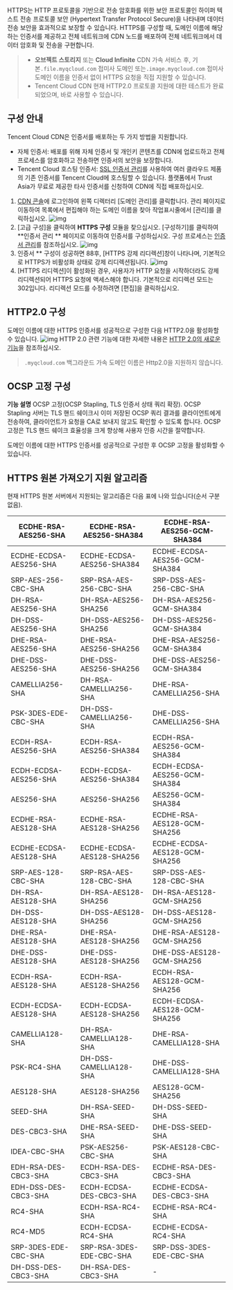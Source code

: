 HTTPS는 HTTP 프로토콜을 기반으로 전송 암호화를 위한 보안 프로토콜인 하이퍼 텍스트 전송 프로토콜 보안 (Hypertext Transfer Protocol Secure)을 나타내며 데이터 전송 보안을 효과적으로 보장할 수 있습니다. HTTPS를 구성할 때, 도메인 이름에 해당하는 인증서를 제공하고 전체 네트워크에 CDN 노드를 배포하여 전체 네트워크에서 데이터 암호화 및 전송을 구현합니다.

>- **오브젝트 스토리지** 또는 **Cloud Infinite** CDN 가속 서비스 후, 기본`.file.myqcloud.com` 접미사 도메인 또는`.image.myqcloud.com` 접미사 도메인 이름을 인증서 없이 HTTPS 요청을 직접 지원할 수 있습니다.
> - Tencent Cloud CDN 현재 HTTP2.0 프로토콜 지원에 대한 테스트가 완료되었으며, 바로 사용할 수 있습니다.

## 구성 안내
Tencent Cloud CDN은 인증서를 배포하는 두 가지 방법을 지원합니다.
- 자체 인증서: 배포를 위해 자체 인증서 및 개인키 콘텐츠를 CDN에 업로드하고 전체 프로세스를 암호화하고 전송하면 인증서의 보안을 보장합니다.
- Tencent Cloud 호스팅 인증서: [SSL 인증서 관리](https://console.cloud.tencent.com/ssl)를 사용하여 여러 클라우드 제품의 기존 인증서를 Tencent Cloud에 호스팅할 수 있습니다. 플랫폼에서 Trust Asia가 무료로 제공한 타사 인증서를 신청하여 CDN에 직접 배포하십시오.


1. [CDN 콘솔](https://console.cloud.tencent.com/cdn)에 로그인하여 왼쪽 디렉터리 [도메인 관리]를 클릭합니다. 관리 페이지로 이동하여 목록에서 편집해야 하는 도메인 이름을 찾아 작업표시줄에서 [관리]를 클릭하십시오.
![img](https://mc.qcloudimg.com/static/img/f92d2ef7e4be2b69185ab43228f025ef/1.png)
2. [고급 구성]을 클릭하여 **HTTPS 구성** 모듈을 찾으십시오. [구성하기]를 클릭하여 **인증서 관리 ** 페이지로 이동하여 인증서를 구성하십시오. 구성 프로세스는 [인증서 관리](https://intl.cloud.tencent.com/document/product/228/6303)를 참조하십시오.
![img](https://mc.qcloudimg.com/static/img/df38d5d35b266e96c99f4ab67732cfd8/2.png)
3. 인증서 ** 구성이 성공하면 88후, [HTTPS 강제 리디렉션]창이 나타나며, 기본적으로 HTTPS가 비활성화 상태로 강제 리디렉션됩니다.
![img](https://mc.qcloudimg.com/static/img/22b01df16d9b4d50397b612b60252cfa/3.png)
4. [HTTPS 리디렉션]이 활성화된 경우, 사용자가 HTTP 요청을 시작하더라도 강제 리디렉션되어 HTTPS 요청에 액세스해야 합니다. 기본적으로 리디렉션 모드는 302입니다.
리디렉션 모드를 수정하려면 [편집]을 클릭하십시오.


## HTTP2.0 구성

도메인 이름에 대한 HTTPS 인증서를 성공적으로 구성한 다음 HTTP2.0을 활성화할 수 있습니다.
![img](https://mc.qcloudimg.com/static/img/72d122326ad99bb23f1ba66690bae91c/4.png)
HTTP 2.0 관련 기능에 대한 자세한 내용은 [HTTP 2.0의 새로운 기능](https://cloud.tencent.com/community/article/541321)을 참조하십시오.

>  `.myqcloud.com` 백그라운드 가속 도메인 이름은 Http2.0을 지원하지 않습니다.

## OCSP 고정 구성
**기능 설명**
OCSP 고정(OCSP Stapling, TLS 인증서 상태 쿼리 확장). OCSP Stapling 서버는 TLS 핸드 쉐이크시 이미 저장된 OCSP 쿼리 결과를 클라이언트에게 전송하여, 클라이언트가 요청을 CA로 보내지 않고도 확인할 수 있도록 합니다. OCSP 고정은 TLS 핸드 쉐이크 효율성을 크게 향상해 사용자 인증 시간을 절약합니다.

도메인 이름에 대한 HTTPS 인증서를 성공적으로 구성한 후 OCSP 고정을 활성화할 수 있습니다.


## HTTPS 원본 가져오기 지원 알고리즘

현재 HTTPS 원본 서버에서 지원되는 알고리즘은 다음 표에 나와 있습니다(순서 구분 없음).

| ECDHE-RSA-AES256-SHA   | ECDHE-RSA-AES256-SHA384   | ECDHE-RSA-AES256-GCM-SHA384   |
| ---------------------- | ------------------------- | ----------------------------- |
| ECDHE-ECDSA-AES256-SHA | ECDHE-ECDSA-AES256-SHA384 | ECDHE-ECDSA-AES256-GCM-SHA384 |
| SRP-AES-256-CBC-SHA    | SRP-RSA-AES-256-CBC-SHA   | SRP-DSS-AES-256-CBC-SHA       |
| DH-RSA-AES256-SHA      | DH-RSA-AES256-SHA256      | DH-RSA-AES256-GCM-SHA384      |
| DH-DSS-AES256-SHA      | DH-DSS-AES256-SHA256      | DH-DSS-AES256-GCM-SHA384      |
| DHE-RSA-AES256-SHA     | DHE-RSA-AES256-SHA256     | DHE-RSA-AES256-GCM-SHA384     |
| DHE-DSS-AES256-SHA     | DHE-DSS-AES256-SHA256     | DHE-DSS-AES256-GCM-SHA384     |
| CAMELLIA256-SHA        | DH-RSA-CAMELLIA256-SHA    | DHE-RSA-CAMELLIA256-SHA       |
| PSK-3DES-EDE-CBC-SHA   | DH-DSS-CAMELLIA256-SHA    | DHE-DSS-CAMELLIA256-SHA       |
| ECDH-RSA-AES256-SHA    | ECDH-RSA-AES256-SHA384    | ECDH-RSA-AES256-GCM-SHA384    |
| ECDH-ECDSA-AES256-SHA  | ECDH-ECDSA-AES256-SHA384  | ECDH-ECDSA-AES256-GCM-SHA384  |
| AES256-SHA             | AES256-SHA256             | AES256-GCM-SHA384             |
| ECDHE-RSA-AES128-SHA   | ECDHE-RSA-AES128-SHA256   | ECDHE-RSA-AES128-GCM-SHA256   |
| ECDHE-ECDSA-AES128-SHA | ECDHE-ECDSA-AES128-SHA256 | ECDHE-ECDSA-AES128-GCM-SHA256 |
| SRP-AES-128-CBC-SHA    | SRP-RSA-AES-128-CBC-SHA   | SRP-DSS-AES-128-CBC-SHA       |
| DH-RSA-AES128-SHA      | DH-RSA-AES128-SHA256      | DH-RSA-AES128-GCM-SHA256      |
| DH-DSS-AES128-SHA      | DH-DSS-AES128-SHA256      | DH-DSS-AES128-GCM-SHA256      |
| DHE-RSA-AES128-SHA     | DHE-RSA-AES128-SHA256     | DHE-RSA-AES128-GCM-SHA256     |
| DHE-DSS-AES128-SHA     | DHE-DSS-AES128-SHA256     | DHE-DSS-AES128-GCM-SHA256     |
| ECDH-RSA-AES128-SHA    | ECDH-RSA-AES128-SHA256    | ECDH-RSA-AES128-GCM-SHA256    |
| ECDH-ECDSA-AES128-SHA  | ECDH-ECDSA-AES128-SHA256  | ECDH-ECDSA-AES128-GCM-SHA256  |
| CAMELLIA128-SHA        | DH-RSA-CAMELLIA128-SHA    | DHE-RSA-CAMELLIA128-SHA       |
| PSK-RC4-SHA            | DH-DSS-CAMELLIA128-SHA    | DHE-DSS-CAMELLIA128-SHA       |
| AES128-SHA             | AES128-SHA256             | AES128-GCM-SHA256             |
| SEED-SHA               | DH-RSA-SEED-SHA           | DH-DSS-SEED-SHA               |
| DES-CBC3-SHA           | DHE-RSA-SEED-SHA          | DHE-DSS-SEED-SHA              |
| IDEA-CBC-SHA           | PSK-AES256-CBC-SHA        | PSK-AES128-CBC-SHA            |
| EDH-RSA-DES-CBC3-SHA   | ECDH-RSA-DES-CBC3-SHA     | ECDHE-RSA-DES-CBC3-SHA        |
| EDH-DSS-DES-CBC3-SHA   | ECDH-ECDSA-DES-CBC3-SHA   | ECDHE-ECDSA-DES-CBC3-SHA      |
| RC4-SHA                | ECDH-RSA-RC4-SHA          | ECDHE-RSA-RC4-SHA             |
| RC4-MD5                | ECDH-ECDSA-RC4-SHA        | ECDHE-ECDSA-RC4-SHA           |
| SRP-3DES-EDE-CBC-SHA   | SRP-RSA-3DES-EDE-CBC-SHA  | SRP-DSS-3DES-EDE-CBC-SHA      |
| DH-DSS-DES-CBC3-SHA    | DH-RSA-DES-CBC3-SHA       | -                             |

